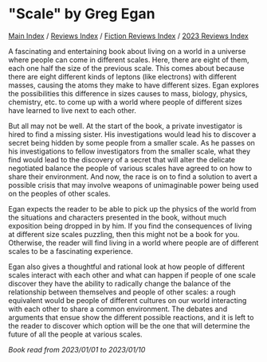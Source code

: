 # "Scale" by Greg Egan

[Main Index](../../../README.md) / [Reviews Index](../../README.md) / [Fiction Reviews Index](../README.md) / [2023 Reviews Index](README.md)

A fascinating and entertaining book about living on a world in a universe where people can come in different scales. Here, there are eight of them, each one half the size of the previous scale. This comes about because there are eight different kinds of leptons (like electrons) with different masses, causing the atoms they make to have different sizes. Egan explores the possibilities this difference in sizes causes to mass, biology, physics, chemistry, etc. to come up with a world where people of different sizes have learned to live next to each other.

But all may not be well. At the start of the book, a private investigator is hired to find a missing sister. His investigations would lead his to discover a secret being hidden by some people from a smaller scale. As he passes on his investigations to fellow investigators from the smaller scale, what they find would lead to the discovery of a secret that will alter the delicate negotiated balance the people of various scales have agreed to on how to share their environment. And now, the race is on to find a solution to avert a possible crisis that may involve weapons of unimaginable power being used on the peoples of other scales.

Egan expects the reader to be able to pick up the physics of the world from the situations and characters presented in the book, without much exposition being dropped in by him. If you find the consequences of living at different size scales puzzling, then this might not be a book for you. Otherwise, the reader will find living in a world where people are of different scales to be a fascinating experience.

Egan also gives a thoughtful and rational look at how people of different scales interact with each other and what can happen if people of one scale discover they have the ability to radically change the balance of the relationship between themselves and people of other scales: a rough equivalent would be people of different cultures on our world interacting with each other to share a common environment. The debates and arguments that ensue show the different possible reactions, and it is left to the reader to discover which option will be the one that will determine the future of all the people at various scales.

*Book read from 2023/01/01 to 2023/01/10*

